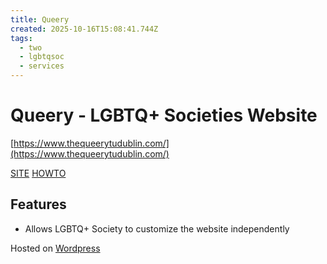 ```yaml
---
title: Queery
created: 2025-10-16T15:08:41.744Z
tags:
  - two
  - lgbtqsoc
  - services
---
```

# **Queery** - LGBTQ+ Societies Website 
[https://www.thequeerytudublin.com/](https://www.thequeerytudublin.com/)

[SITE](https://wordpress.com/)
[HOWTO](https://developer.wordpress.org/advanced-administration/)

## Features
- Allows LGBTQ+ Society to customize the website independently


Hosted on [Wordpress](docs/two/vms/wordpress.md)

